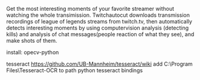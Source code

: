 Get the most interesting moments of your favorite streamer without watching the whole transimission. 
Twitchautocut downloads transmission recordings of league of legends streams from twitch.tv, then automatically detects interesting moments by using computervision analysis (detecting kills) and analysis of chat messages(people reaction of what they see), and make shots of them. 



install:
opecv-python

tesseract
https://github.com/UB-Mannheim/tesseract/wiki
add C:\Program Files\Tesseract-OCR to path
python tesseract bindings
